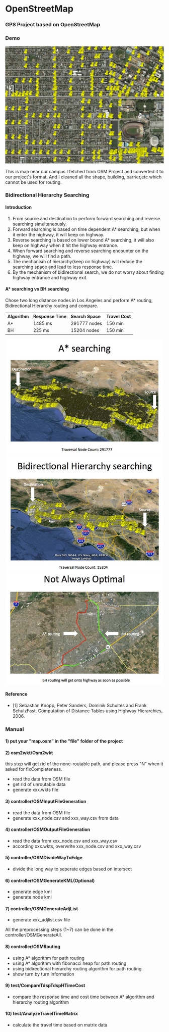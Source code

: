 OpenStreetMap
=============

### GPS Project based on OpenStreetMap

### Demo

![OSM](images/OSM.png)

This is map near our campus I fetched from OSM Project and converted it to our project's format. 
And I cleaned all the shape, building, barrier,etc which cannot be used for routing.

### Bidirectional Hierarchy Searching
#### Introduction

1. From source and destination to perform forward searching and reverse searching simultaneously.
2. Forward searching is based on time dependent A* searching, but when it enter the highway, it will keep on highway.
3. Reverse searching is based on lower bound A* searching, it will also keep on highway when it hit the highway entrance.
4. When forward searching and reverse searching encounter on the highway, we will find a path.
5. The mechanism of hierarchy(keep on highway) will reduce the searching space and lead to less response time.
6. By the mechanism of bidirectional search, we do not worry about finding highway entrance and highway exit.

#### A* searching vs BH searching
Chose two long distance nodes in Los Angeles and perform A* routing, Bidirectional Hierarchy routing and compare.
<table>
    <tr>
        <td><b>Algorithm</b></td><td><b>Response Time</b></td><td><b>Search Space</b></td><td><b>Travel Cost</b></td>
    </tr>
    <tr>
        <td>A*</td><td>1485 ms</td><td>291777 nodes</td><td>150 min</td>
    </tr>
    <tr>
        <td>BH</td><td>225 ms</td><td>15204 nodes</td><td>150 min</td>
    </tr>
</table>

![A*](images/astar.png)
![BH](images/bh.png)
![Not always optimal](images/not.png)

#### Reference
* [1] Sebastian Knopp, Peter Sanders, Dominik Schultes and Frank SchulzFast. Computation of Distance Tables using Highway Hierarchies, 2006.

### Manual

#### 1) put your "map.osm" in the "file" folder of the project

#### 2) osm2wkt/Osm2wkt
this step will get rid of the none-routable path, and please press "N" when it asked for fixCompleteness.
* read the data from OSM file
* get rid of unroutable data
* generate xxx.wkts file

#### 3) controller/OSMInputFileGeneration
* read the data from OSM file
* generate xxx_node.csv and xxx_way.csv from data

#### 4) controller/OSMOutputFileGeneration
* read the data from xxx_node.csv and xxx_way.csv
* according xxx.wkts, overwrite xxx_node.csv and xxx_way.csv

#### 5) controller/OSMDivideWayToEdge
* divide the long way to seperate edges based on intersect

#### 6) controller/OSMGenerateKML(Optional)
* generate edge kml
* generate node kml

#### 7) controller/OSMGenerateAdjList
* generate xxx_adjlist.csv file

All the preprocessing steps (1~7) can be done in the controller/OSMGenerateAll.
   
#### 8) controller/OSMRouting
* using A* algorithm for path routing
* using A* algorithm with fibonacci heap for path routing
* using bidirectional hierarchy routing algorithm for path routing
* show turn by turn information
   
#### 9) test/CompareTdspTdspHTimeCost
* compare the response time and cost time between A* algorithm and hierarchy routing algorithm

#### 10) test/AnalyzeTravelTimeMatrix
* calculate the travel time based on matrix data
